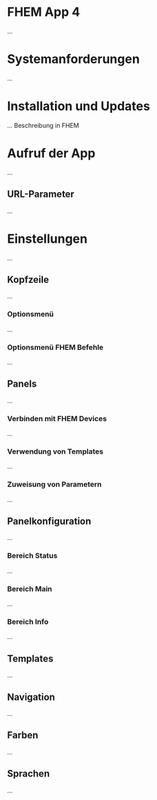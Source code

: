 # FHEM App 4
...
# Systemanforderungen
...
# Installation und Updates
... Beschreibung in FHEM
# Aufruf der App
...
## URL-Parameter
...
# Einstellungen
...
## Kopfzeile
...
### Optionsmenü
...
### Optionsmenü FHEM Befehle
...
## Panels
...
### Verbinden mit FHEM Devices
...
### Verwendung von Templates
...
### Zuweisung von Parametern
...
## Panelkonfiguration
...
### Bereich Status
...
### Bereich Main
...
### Bereich Info
...
## Templates
...
## Navigation
...
## Farben
...
## Sprachen
...
